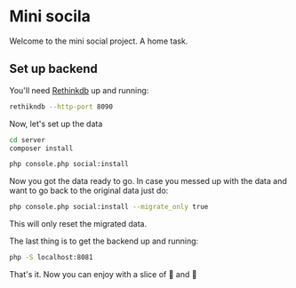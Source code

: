 # Mini socila

Welcome to the mini social project. A home task.


## Set up backend

You'll need [Rethinkdb](http://rethinkdb.db) up and running:

```bash
rethikndb --http-port 8090
```

Now, let's set up the data

```bash
cd server
composer install

php console.php social:install
```

Now you got the data ready to go. In case you messed up with the data and want
to go back to the original data just do:

```bash
php console.php social:install --migrate_only true
```

This will only reset the migrated data.

The last thing is to get the backend up and running:

```bash
php -S localhost:8081
```

That's it. Now you can enjoy with a slice of :pizza: and :pineapple: